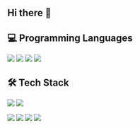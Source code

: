 ## Hi there 👋

<!--
**Jy7733/Jy7733** is a ✨ _special_ ✨ repository because its `README.md` (this file) appears on your GitHub profile.

Here are some ideas to get you started:

- 🔭 I’m currently working on ...
- 🌱 I’m currently learning ...
- 👯 I’m looking to collaborate on ...
- 🤔 I’m looking for help with ...
- 💬 Ask me about ...
- 📫 How to reach me: ...
- 😄 Pronouns: ...
- ⚡ Fun fact: ...
-->
## 💻 Programming Languages
  <img src = "https://img.shields.io/badge/c-%23A8B9CC?style=for-the-badge&logo=c&logoColor=white"/></a>
  <img src = "https://img.shields.io/badge/c%2B%2B-%2300599C?style=for-the-badge&logo=cplusplus"/></a>
  <img src = "https://img.shields.io/badge/python-%233776AB?style=for-the-badge&logo=Python&logoColor=white"/></a>
  <img src = "https://img.shields.io/badge/java-blue?style=for-the-badge"/></a>

## 🛠️ Tech Stack 
<img src = "https://img.shields.io/badge/springboot-%236DB33F?style=for-the-badge&logo=springboot&logoColor=white"/></a>
<img src = "https://img.shields.io/badge/flask-%23000000?style=for-the-badge&logo=flask&logoColor=white"/></a>

<img src = "https://img.shields.io/badge/mysql-%234479A1?style=for-the-badge&logo=mysql&logoColor=white"/></a>
<img src = "https://img.shields.io/badge/aws%20ec2-%23FF9900?style=for-the-badge&logo=amazonec2&logoColor=white"/></a>
<img src = "https://img.shields.io/badge/aws%20rds-%23527FFF?style=for-the-badge&logo=amazonrds&logoColor=white"/></a>
<img src = "https://img.shields.io/badge/github-%23181717?style=for-the-badge&logo=github&logoColor=white"/></a>



